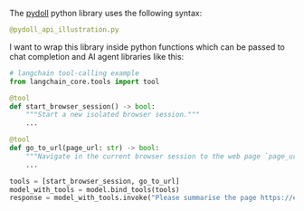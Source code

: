 The [pydoll](https://github.com/autoscrape-labs/pydoll) python library uses the following syntax:

```python
@pydoll_api_illustration.py
```

I want to wrap this library inside python functions which can be passed to chat completion and AI agent libraries like this:

```python
# langchain tool-calling example
from langchain_core.tools import tool

@tool
def start_browser_session() -> bool:
    """Start a new isolated browser session."""
    ...

@tool
def go_to_url(page_url: str) -> bool:
    """Navigate in the current browser session to the web page `page_url`."""
    ...

tools = [start_browser_session, go_to_url]
model_with_tools = model.bind_tools(tools)
response = model_with_tools.invoke("Please summarise the page https://en.wikipedia.org/wiki/Game_theory.")
```
